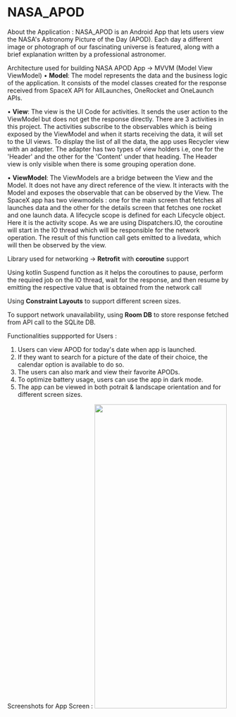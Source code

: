 # NASA_APOD

About the Application : NASA_APOD is an Android App that lets users view the NASA's Astronomy Picture of the Day (APOD). Each day a different image or photograph of our fascinating universe is featured, along with a brief explanation written by a professional astronomer.

Architecture used for building NASA APOD App -> MVVM (Model View ViewModel)
• **Model**: The model represents the data and the business logic of the application. It consists of the model classes created for the response received from SpaceX API for AllLaunches, OneRocket and OneLaunch APIs.

• **View**: The view is the UI Code for activities. It sends the user action to the ViewModel but does not get the response directly. There are 3 activities in this project. The activities subscribe to the observables which is being exposed by the ViewModel and when it starts receiving the data, it will set to the UI views. To display the list of all the data, the app uses Recycler view with an adapter. The adapter has two types of view holders i.e, one for the 'Header' and the other for the 'Content' under that heading. The Header view is only visible when there is some grouping operation done.

• **ViewModel**: The ViewModels are a bridge between the View and the Model. It does not have any direct reference of the view. It interacts with the Model and exposes the observable that can be observed by the View. The SpaceX app has two viewmodels : one for the main screen that fetches all launches data and the other for the details screen that fetches one rocket and one launch data. A lifecycle scope is defined for each Lifecycle object. Here it is the activity scope. As we are using Dispatchers.IO, the coroutine will start in the IO thread which will be responsible for the network operation. The result of this function call gets emitted to a livedata, which will then be observed by the view.

Library used for networking -> **Retrofit** with **coroutine** support

Using kotlin Suspend function as it helps the coroutines to pause, perform the required job on the IO thread, wait for the response, and then resume by emitting the respective value that is obtained from the network call

Using **Constraint Layouts** to support different screen sizes.

To support network unavailability, using **Room DB** to store response fetched from API call to the SQLite DB.

Functionalities suppported for Users :
1. Users can view APOD for today's date when app is launched.
2. If they want to search for a picture of the date of their choice, the calendar option is available to do so.
3. The users can also mark and view their favorite APODs.
4. To optimize battery usage, users can use the app in dark mode.
5. The app can be viewed in both potrait & landscape orientation and for different screen sizes.


Screenshots for App Screen :
<img src="https://user-images.githubusercontent.com/83055905/155932469-6f894890-1874-4b40-aded-a9300959e42c.png" width="300" height="690">

